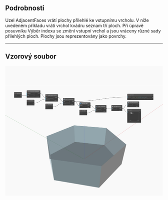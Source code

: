 ## Podrobnosti
Uzel AdjacentFaces vrátí plochy přilehlé ke vstupnímu vrcholu. V níže uvedeném příkladu vrátí vrchol kvádru seznam tří ploch. Při úpravě posuvníku Výběr indexu se změní vstupní vrchol a jsou vráceny různé sady přilehlých ploch. Plochy jsou reprezentovány jako povrchy.
___
## Vzorový soubor

![AdjacentFaces](./Autodesk.DesignScript.Geometry.Edge.AdjacentFaces_img.jpg)

